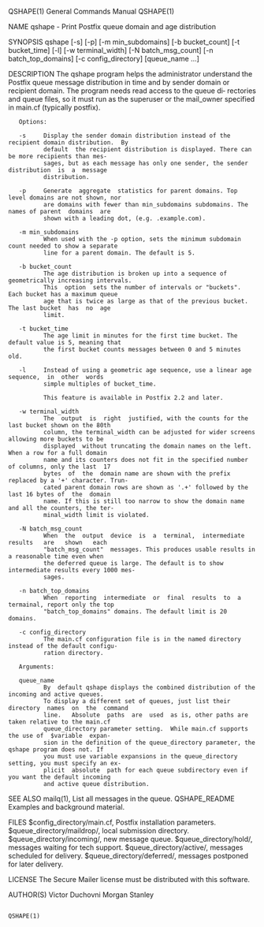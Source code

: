 QSHAPE(1)                               General Commands Manual                              QSHAPE(1)

NAME
       qshape - Print Postfix queue domain and age distribution

SYNOPSIS
       qshape [-s] [-p] [-m min_subdomains]
               [-b bucket_count] [-t bucket_time]
               [-l] [-w terminal_width]
               [-N batch_msg_count] [-n batch_top_domains]
               [-c config_directory] [queue_name ...]

DESCRIPTION
       The qshape program helps the administrator understand the Postfix queue message distribution in
       time and by sender domain or recipient domain. The program needs read access to the  queue  di‐
       rectories  and  queue  files,  so  it  must run as the superuser or the mail_owner specified in
       main.cf (typically postfix).

       Options:

       -s     Display the sender domain distribution instead of the recipient domain distribution.  By
              default  the recipient distribution is displayed. There can be more recipients than mes‐
              sages, but as each message has only one sender, the sender  distribution  is  a  message
              distribution.

       -p     Generate  aggregate  statistics for parent domains. Top level domains are not shown, nor
              are domains with fewer than min_subdomains subdomains. The names of parent  domains  are
              shown with a leading dot, (e.g. .example.com).

       -m min_subdomains
              When used with the -p option, sets the minimum subdomain count needed to show a separate
              line for a parent domain. The default is 5.

       -b bucket_count
              The age distribution is broken up into a sequence of geometrically increasing intervals.
              This  option  sets the number of intervals or "buckets". Each bucket has a maximum queue
              age that is twice as large as that of the previous bucket. The last bucket  has  no  age
              limit.

       -t bucket_time
              The age limit in minutes for the first time bucket. The default value is 5, meaning that
              the first bucket counts messages between 0 and 5 minutes old.

       -l     Instead of using a geometric age sequence, use a linear age  sequence,  in  other  words
              simple multiples of bucket_time.

              This feature is available in Postfix 2.2 and later.

       -w terminal_width
              The  output  is  right  justified, with the counts for the last bucket shown on the 80th
              column, the terminal_width can be adjusted for wider screens allowing more buckets to be
              displayed  without truncating the domain names on the left. When a row for a full domain
              name and its counters does not fit in the specified number of columns, only the last  17
              bytes  of  the  domain name are shown with the prefix replaced by a '+' character. Trun‐
              cated parent domain rows are shown as '.+' followed by the last 16 bytes of  the  domain
              name. If this is still too narrow to show the domain name and all the counters, the ter‐
              minal_width limit is violated.

       -N batch_msg_count
              When  the  output  device  is  a  terminal,  intermediate   results   are   shown   each
              "batch_msg_count"  messages. This produces usable results in a reasonable time even when
              the deferred queue is large. The default is to show intermediate results every 1000 mes‐
              sages.

       -n batch_top_domains
              When  reporting  intermediate  or  final  results  to  a  termainal, report only the top
              "batch_top_domains" domains. The default limit is 20 domains.

       -c config_directory
              The main.cf configuration file is in the named directory instead of the default configu‐
              ration directory.

       Arguments:

       queue_name
              By  default qshape displays the combined distribution of the incoming and active queues.
              To display a different set of queues, just list their directory  names  on  the  command
              line.   Absolute  paths  are  used  as is, other paths are taken relative to the main.cf
              queue_directory parameter setting.  While main.cf supports the use of  $variable  expan‐
              sion in the definition of the queue_directory parameter, the qshape program does not. If
              you must use variable expansions in the queue_directory setting, you must specify an ex‐
              plicit  absolute  path for each queue subdirectory even if you want the default incoming
              and active queue distribution.

SEE ALSO
       mailq(1), List all messages in the queue.
       QSHAPE_README Examples and background material.

FILES
       $config_directory/main.cf, Postfix installation parameters.
       $queue_directory/maildrop/, local submission directory.
       $queue_directory/incoming/, new message queue.
       $queue_directory/hold/, messages waiting for tech support.
       $queue_directory/active/, messages scheduled for delivery.
       $queue_directory/deferred/, messages postponed for later delivery.

LICENSE
       The Secure Mailer license must be distributed with this software.

AUTHOR(S)
       Victor Duchovni
       Morgan Stanley

                                                                                             QSHAPE(1)

